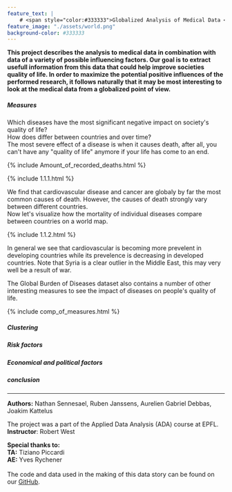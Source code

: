 ```yaml
---
feature_text: |
    # <span style="color:#333333">Globalized Analysis of Medical Data </span> 
feature_image: "./assets/world.png"
background-color: #333333
---
```


__This project describes the analysis to medical data in combination with data of a variety of possible influencing factors. Our goal is to extract usefull information from this data that could help improve societies quality of life. In order to maximize the potential positive influences of the performed research, it follows naturally that it may be most interesting to look at the medical data from a globalized point of view.__

##### Measures

Which diseases have the most significant negative impact on society's quality of life? <br> How does differ between countries and over time? <br>
The most severe effect of a disease is when it causes death, after all, you can't have any "quality of life" anymore if your life has come to an end. <br>

{% include Amount_of_recorded_deaths.html %}

{% include 1.1.1.html %}

We find that cardiovascular disease and cancer are globaly by far the most common causes of death. However, the causes of death strongly vary between different countries. <br>
Now let's visualize how the mortality of individual diseases compare between countries on a world map.

{% include 1.1.2.html %}

In general we see that cardiovascular is becoming more prevelent in developing countries while its prevelence is decreasing in developed countries. Note that Syria is a clear outlier in the Middle East, this may very well be a result of war.

The Global Burden of Diseases dataset also contains a number of other interesting measures to see the impact of diseases on people's quality of life.

{% include comp_of_measures.html %}

##### Clustering

##### Risk factors

##### Economical and political factors

##### conclusion





---
__Authors:__ Nathan Sennesael, Ruben Janssens, Aurelien Gabriel Debbas, Joakim Kattelus

The project was a part of the Applied Data Analysis (ADA) course at EPFL. <br>
__Instructor__: Robert West

__Special thanks to:__ <br>
__TA:__ Tiziano Piccardi<br>
__AE:__ Yves Rychener<br>
 <br>
The code and data used in the making of this data story can be found on our [GitHub](https://github.com/Senneschal/Data_Science_Alliance).
